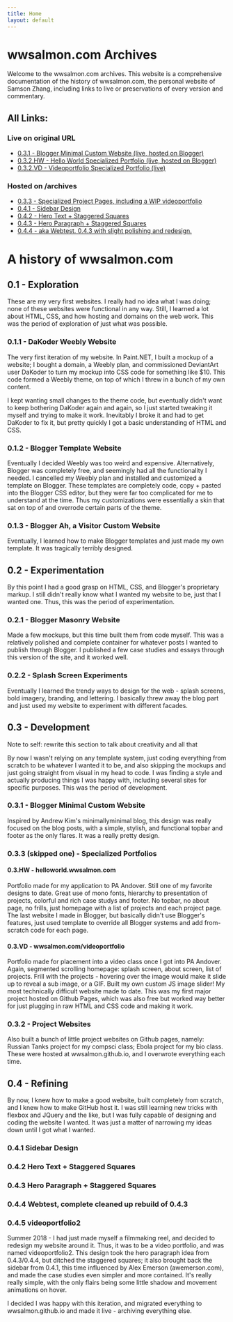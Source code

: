 ```yaml
---
title: Home
layout: default
---
```


# wwsalmon.com Archives

Welcome to the wwsalmon.com archives. This website is a comprehensive documentation of the history of wwsalmon.com, the personal website of Samson Zhang, including links to live or preservations of every version and commentary.

## All Links:

### Live on original URL

*   [0.3.1 - Blogger Minimal Custom Website (live, hosted on Blogger)](http://archive.wwsalmon.com)
*   [0.3.2.HW - Hello World Specialized Portfolio (live, hosted on Blogger)](http://helloworld.wwsalmon.com)
*   [0.3.2.VD - Videoportfolio Specialized Portfolio (live)](http://wwsalmon.com/videoportfolio)

### Hosted on /archives

*   [0.3.3 - Specialized Project Pages, including a WIP videoportfolio](0-3-3/index.html)
*   [0.4.1 - Sidebar Design](0-4-1/index.html)
*   [0.4.2 - Hero Text + Staggered Squares](0-4-2/index.html)
*   [0.4.3 - Hero Paragraph + Staggered Squares](0-4-3/index.html)
*   [0.4.4 - aka Webtest. 0.4.3 with slight polishing and redesign.](0-4-4/index.html)

# A history of wwsalmon.com

## 0.1 - Exploration

These are my very first websites. I really had no idea what I was doing; none of these websites were functional in any way. Still, I learned a lot about HTML, CSS, and how hosting and domains on the web work. This was the period of exploration of just what was possible.

### 0.1.1 - DaKoder Weebly Website

The very first iteration of my website. In Paint.NET, I built a mockup of a website; I bought a domain, a Weebly plan, and commissioned DeviantArt user DaKoder to turn my mockup into CSS code for something like $10. This code formed a Weebly theme, on top of which I threw in a bunch of my own content.

I kept wanting small changes to the theme code, but eventually didn't want to keep bothering DaKoder again and again, so I just started tweaking it myself and trying to make it work. Inevitably I broke it and had to get DaKoder to fix it, but pretty quickly I got a basic understanding of HTML and CSS.

### 0.1.2 - Blogger Template Website

Eventually I decided Weebly was too weird and expensive. Alternatively, Blogger was completely free, and seemingly had all the functionality I needed. I cancelled my Weebly plan and installed and customized a template on Blogger. These templates are completely code, copy + pasted into the Blogger CSS editor, but they were far too complicated for me to understand at the time. Thus my customizations were essentially a skin that sat on top of and overrode certain parts of the theme.

### 0.1.3 - Blogger Ah, a Visitor Custom Website

Eventually, I learned how to make Blogger templates and just made my own template. It was tragically terribly designed.

## 0.2 - Experimentation

By this point I had a good grasp on HTML, CSS, and Blogger's proprietary markup. I still didn't really know what I wanted my website to be, just that I wanted one. Thus, this was the period of experimentation.

### 0.2.1 - Blogger Masonry Website

Made a few mockups, but this time built them from code myself. This was a relatively polished and complete container for whatever posts I wanted to publish through Blogger. I published a few case studies and essays through this version of the site, and it worked well.

### 0.2.2 - Splash Screen Experiments

Eventually I learned the trendy ways to design for the web - splash screens, bold imagery, branding, and lettering. I basically threw away the blog part and just used my website to experiment with different facades.

## 0.3 - Development

Note to self: rewrite this section to talk about creativity and all that

By now I wasn't relying on any template system, just coding everything from scratch to be whatever I wanted it to be, and also skipping the mockups and just going straight from visual in my head to code. I was finding a style and actually producing things I was happy with, including several sites for specific purposes. This was the period of development.

### 0.3.1 - Blogger Minimal Custom Website

Inspired by Andrew Kim's minimallyminimal blog, this design was really focused on the blog posts, with a simple, stylish, and functional topbar and footer as the only flares. It was a really pretty design.

### 0.3.3 (skipped one) - Specialized Portfolios

#### 0.3.HW - helloworld.wwsalmon.com

Portfolio made for my application to PA Andover. Still one of my favorite designs to date. Great use of mono fonts, hierarchy to presentation of projects, colorful and rich case studys and footer. No topbar, no about page, no frills, just homepage with a list of projects and each project page. The last website I made in Blogger, but basically didn't use Blogger's features, just used template to override all Blogger systems and add from-scratch code for each page.

#### 0.3.VD - wwsalmon.com/videoportfolio

Portfolio made for placement into a video class once I got into PA Andover. Again, segmented scrolling homepage: splash screen, about screen, list of projects. Frill with the projects - hovering over the image would make it slide up to reveal a sub image, or a GIF. Built my own custom JS image slider! My most technically difficult website made to date. This was my first major project hosted on Github Pages, which was also free but worked way better for just plugging in raw HTML and CSS code and making it work.

### 0.3.2 - Project Websites

Also built a bunch of little project websites on Github pages, namely: Russian Tanks project for my compsci class; Ebola project for my bio class. These were hosted at wwsalmon.github.io, and I overwrote everything each time.

## 0.4 - Refining

By now, I knew how to make a good website, built completely from scratch, and I knew how to make GitHub host it. I was still learning new tricks with flexbox and JQuery and the like, but I was fully capable of designing and coding the website I wanted. It was just a matter of narrowing my ideas down until I got what I wanted.

### 0.4.1 Sidebar Design

### 0.4.2 Hero Text + Staggered Squares

### 0.4.3 Hero Paragraph + Staggered Squares

### 0.4.4 Webtest, complete cleaned up rebuild of 0.4.3

### 0.4.5 videoportfolio2

Summer 2018 - I had just made myself a filmmaking reel, and decided to redesign my website around it. Thus, it was to be a video portfolio, and was named videoportfolio2. This design took the hero paragraph idea from 0.4.3/0.4.4, but ditched the staggered squares; it also brought back the sidebar from 0.4.1, this time influenced by Alex Emerson (awemerson.com), and made the case studies even simpler and more contained. It's really really simple, with the only flairs being some little shadow and movement animations on hover.

I decided I was happy with this iteration, and migrated everything to wwsalmon.github.io and made it live - archiving everything else.
